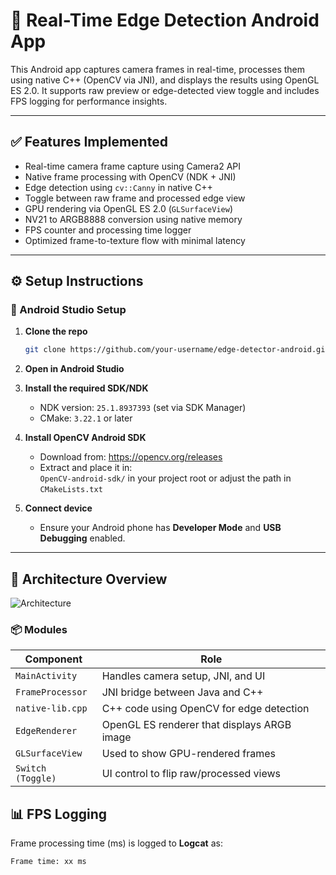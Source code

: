 # 📸 Real-Time Edge Detection Android App

This Android app captures camera frames in real-time, processes them using native C++ (OpenCV via JNI), and displays the results using OpenGL ES 2.0. It supports raw preview or edge-detected view toggle and includes FPS logging for performance insights.

---

## ✅ Features Implemented

-  Real-time camera frame capture using Camera2 API
-  Native frame processing with OpenCV (NDK + JNI)
-  Edge detection using `cv::Canny` in native C++
-  Toggle between raw frame and processed edge view
-  GPU rendering via OpenGL ES 2.0 (`GLSurfaceView`)
-  NV21 to ARGB8888 conversion using native memory
-  FPS counter and processing time logger
-  Optimized frame-to-texture flow with minimal latency

---

## ⚙️ Setup Instructions

### 🧱 Android Studio Setup

1. **Clone the repo**  
   ```bash
   git clone https://github.com/your-username/edge-detector-android.git
   
2. **Open in Android Studio**

3. **Install the required SDK/NDK**
   - NDK version: `25.1.8937393` (set via SDK Manager)
   - CMake: `3.22.1` or later

4. **Install OpenCV Android SDK**
   - Download from: https://opencv.org/releases
   - Extract and place it in:  
     `OpenCV-android-sdk/` in your project root or adjust the path in `CMakeLists.txt`

5. **Connect device**
   - Ensure your Android phone has **Developer Mode** and **USB Debugging** enabled.

---

## 🧠 Architecture Overview
![Architecture](https://raw.githubusercontent.com/<username>/<repo>/main/assets/architecture.png)

### 📦 Modules

| Component           | Role |
|---------------------|------|
| `MainActivity`      | Handles camera setup, JNI, and UI |
| `FrameProcessor`    | JNI bridge between Java and C++ |
| `native-lib.cpp`    | C++ code using OpenCV for edge detection |
| `EdgeRenderer`      | OpenGL ES renderer that displays ARGB image |
| `GLSurfaceView`     | Used to show GPU-rendered frames |
| `Switch (Toggle)`   | UI control to flip raw/processed views |

## 📊 FPS Logging

Frame processing time (ms) is logged to **Logcat** as:
```bash
Frame time: xx ms
```
